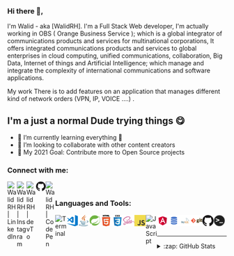 ### Hi there 👋,
I'm Walid - aka [WalidRH]. I'm a Full Stack Web developer, I'm actually working in OBS ( Orange Business Service ); which is a global integrator of communications products and services for multinational corporations, It offers integrated communications products and services to global enterprises in cloud computing, unified communications, collaboration, Big Data, Internet of things and Artificial Intelligence; which manage and integrate the complexity of international communications and software applications.

My work There is to add features on an application that manages different kind of network orders (VPN, IP, VOICE ....) .

## I'm a just a normal Dude trying things 😋

- 🌱 I’m currently learning everything 🤣
- 👯 I’m looking to collaborate with other content creators
- 🥅 My 2021 Goal: Contribute more to Open Source projects

### Connect with me:

[<img align="left" alt="WalidRH | LinkedIn" width="22px" src="https://cdn.jsdelivr.net/npm/simple-icons@v3/icons/linkedin.svg" />][linkedin]
[<img align="left" alt="WalidRH | Instagram" width="22px" src="https://cdn.jsdelivr.net/npm/simple-icons@v3/icons/instagram.svg" />][instagram]
[<img align="left" alt="WalidRH | devTo" width="22px" src="https://cdn.jsdelivr.net/npm/simple-icons@3.12.4/icons/dev-dot-to.svg" />][devTo]
[<img align="left" alt="WalidRH | GitHub" width="22px" src="https://raw.githubusercontent.com/github/explore/78df643247d429f6cc873026c0622819ad797942/topics/github/github.png" />][GitHub]
[<img align="left" alt="WalidRH | CodePen" width="22px" src="https://avatars3.githubusercontent.com/u/1545643?s=200&v=4" />][CodePen]

<br />

### Languages and Tools:

[<img align="left" alt="Terminal" width="26px" src="https://upload.wikimedia.org/wikipedia/commons/thumb/d/d5/IntelliJ_IDEA_Logo.svg/128px-IntelliJ_IDEA_Logo.svg.png" />][GitHub]
[<img align="left" alt="Visual Studio Code" width="26px" src="https://raw.githubusercontent.com/github/explore/80688e429a7d4ef2fca1e82350fe8e3517d3494d/topics/visual-studio-code/visual-studio-code.png" />][GitHub]
[<img align="left" alt="Visual Studio Code" width="26px" src="https://raw.githubusercontent.com/github/explore/80688e429a7d4ef2fca1e82350fe8e3517d3494d/topics/java/java.png" />][GitHub]
[<img align="left" alt="Visual Studio Code" width="26px" src="https://raw.githubusercontent.com/github/explore/8ab0be27a8c97992e4930e630e2d68ba8d819183/topics/spring/spring.png" />][GitHub]
[<img align="left" alt="HTML5" width="26px" src="https://raw.githubusercontent.com/github/explore/80688e429a7d4ef2fca1e82350fe8e3517d3494d/topics/html/html.png" />][GitHub]
[<img align="left" alt="CSS3" width="26px" src="https://raw.githubusercontent.com/github/explore/80688e429a7d4ef2fca1e82350fe8e3517d3494d/topics/css/css.png" />][GitHub]
[<img align="left" alt="Sass" width="26px" src="https://raw.githubusercontent.com/github/explore/80688e429a7d4ef2fca1e82350fe8e3517d3494d/topics/sass/sass.png" />][GitHub]
[<img align="left" alt="JavaScript" width="26px" src="https://raw.githubusercontent.com/github/explore/80688e429a7d4ef2fca1e82350fe8e3517d3494d/topics/javascript/javascript.png" />][GitHub]
[<img align="left" alt="JavaScript" width="26px" src="https://upload.wikimedia.org/wikipedia/commons/thumb/4/4c/Typescript_logo_2020.svg/128px-Typescript_logo_2020.svg.png" />][GitHub]
[<img align="left" alt="React" width="26px" src="https://raw.githubusercontent.com/github/explore/80688e429a7d4ef2fca1e82350fe8e3517d3494d/topics/angular/angular.png" />][GitHub]
[<img align="left" alt="SQL" width="26px" src="https://raw.githubusercontent.com/github/explore/80688e429a7d4ef2fca1e82350fe8e3517d3494d/topics/sql/sql.png" />][GitHub]
[<img align="left" alt="MySQL" width="26px" src="https://raw.githubusercontent.com/github/explore/80688e429a7d4ef2fca1e82350fe8e3517d3494d/topics/mysql/mysql.png" />][GitHub]
[<img align="left" alt="Git" width="26px" src="https://raw.githubusercontent.com/github/explore/80688e429a7d4ef2fca1e82350fe8e3517d3494d/topics/git/git.png" />][GitHub]
[<img align="left" alt="GitHub" width="26px" src="https://raw.githubusercontent.com/github/explore/78df643247d429f6cc873026c0622819ad797942/topics/github/github.png" />][GitHub]
[<img align="left" alt="Terminal" width="26px" src="https://raw.githubusercontent.com/github/explore/80688e429a7d4ef2fca1e82350fe8e3517d3494d/topics/terminal/terminal.png" />][GitHub]

<br />
<br />

---

<details>
  <summary>:zap: GitHub Stats</summary>
  <img align="left" alt="GitHub Stats" src="https://github-readme-stats-two-topaz.vercel.app/api?username=WalidRH&show_icons=true&hide_border=true&hide=stars,prs&count_private=true" />
</details>

[instagram]: https://www.instagram.com/codinthings/
[linkedin]: https://www.linkedin.com/in/walid-rahou-2a3785143/
[devTo]: https://dev.to/walidrh
[GitHub]: https://github.com/WalidRH
[CodePen]: https://codepen.io/walidrh
